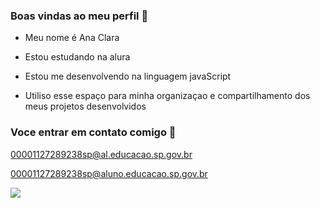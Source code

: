 ### Boas vindas ao meu perfil 🖤

- Meu nome é Ana Clara

- Estou estudando na alura
- Estou me desenvolvendo na linguagem javaScript
- Utiliso esse espaço para minha organizaçao e compartilhamento dos meus projetos desenvolvidos

 ### Voce entrar em contato comigo 📧

 00001127289238sp@al.educacao.sp.gov.br
 
 00001127289238sp@aluno.educacao.sp.gov.br

![](https://media1.tenor.com/m/tRA8hJNEGbcAAAAC/choerrylix-stray-kids.gif)
